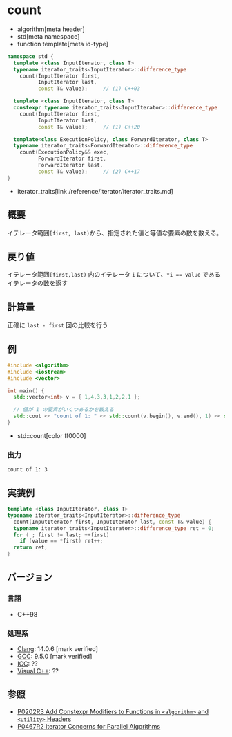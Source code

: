 # count
* algorithm[meta header]
* std[meta namespace]
* function template[meta id-type]

```cpp
namespace std {
  template <class InputIterator, class T>
  typename iterator_traits<InputIterator>::difference_type
    count(InputIterator first,
          InputIterator last,
          const T& value);     // (1) C++03

  template <class InputIterator, class T>
  constexpr typename iterator_traits<InputIterator>::difference_type
    count(InputIterator first,
          InputIterator last,
          const T& value);     // (1) C++20

  template<class ExecutionPolicy, class ForwardIterator, class T>
  typename iterator_traits<ForwardIterator>::difference_type
    count(ExecutionPolicy&& exec,
          ForwardIterator first,
          ForwardIterator last,
          const T& value);     // (2) C++17
}
```
* iterator_traits[link /reference/iterator/iterator_traits.md]

## 概要
イテレータ範囲`[first, last)`から、指定された値と等値な要素の数を数える。


## 戻り値
イテレータ範囲`[first,last)` 内のイテレータ `i` について、`*i == value` であるイテレータの数を返す


## 計算量
正確に `last - first` 回の比較を行う


## 例
```cpp example
#include <algorithm>
#include <iostream>
#include <vector>

int main() {
  std::vector<int> v = { 1,4,3,3,1,2,2,1 };

  // 値が 1 の要素がいくつあるかを数える
  std::cout << "count of 1: " << std::count(v.begin(), v.end(), 1) << std::endl;
}
```
* std::count[color ff0000]

### 出力
```
count of 1: 3
```


## 実装例
```cpp
template <class InputIterator, class T>
typename iterator_traits<InputIterator>::difference_type
  count(InputIterator first, InputIterator last, const T& value) {
  typename iterator_traits<InputIterator>::difference_type ret = 0;
  for ( ; first != last; ++first)
    if (value == *first) ret++;
  return ret;
}
```

## バージョン
### 言語
- C++98

### 処理系
- [Clang](/implementation.md#clang): 14.0.6 [mark verified]
- [GCC](/implementation.md#gcc): 9.5.0 [mark verified]
- [ICC](/implementation.md#icc): ??
- [Visual C++](/implementation.md#visual_cpp): ??

## 参照
- [P0202R3 Add Constexpr Modifiers to Functions in `<algorithm>` and `<utility>` Headers](http://www.open-std.org/jtc1/sc22/wg21/docs/papers/2017/p0202r3.html)
- [P0467R2 Iterator Concerns for Parallel Algorithms](http://www.open-std.org/jtc1/sc22/wg21/docs/papers/2017/p0467r2.html)
